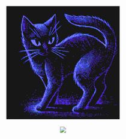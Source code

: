 <div align="center">
<img src="https://github.com/3ricVald3z/3ricVald3z/blob/main/patternbase-8-bit.gif" height="60%" width="60%"/>
<br><br>
 <a href="https://wigle.net">
<img border="0" src="https://wigle.net/bi/gi4aeUe81XNSrEXqPhqRUQ.png">
</a>



</div>
